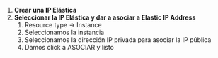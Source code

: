 1. **Crear una IP Elástica**
2. **Seleccionar la IP Elástica y dar a asociar a Elastic IP Address**
   1. Resource type -> Instance
   2. Seleccionamos la instancia
   3. Seleccionamos la dirección IP privada para asociar la IP pública
   4. Damos click a ASOCIAR y listo